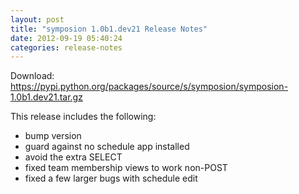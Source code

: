 ```yaml
---
layout: post
title: "symposion 1.0b1.dev21 Release Notes"
date: 2012-09-19 05:40:24
categories: release-notes
---
```


Download: <https://pypi.python.org/packages/source/s/symposion/symposion-1.0b1.dev21.tar.gz>

This release includes the following:

* bump version
* guard against no schedule app installed
* avoid the extra SELECT
* fixed team membership views to work non-POST
* fixed a few larger bugs with schedule edit
